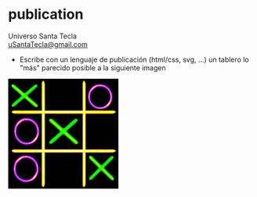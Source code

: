 # publication
Universo Santa Tecla  
[uSantaTecla@gmail.com](mailto:uSantaTecla@gmail.com)  
  
* Escribe con un lenguaje de publicación (html/css, svg, ...) un tablero lo "más" parecido posible a la siguiente imagen

![Tictactoe](./tictactoe.png) 
